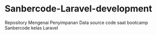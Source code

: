 # Sanbercode-Laravel-development
Repository Mengenai Penyimpanan Data source code saat bootcamp Sanbercode kelas Laravel
